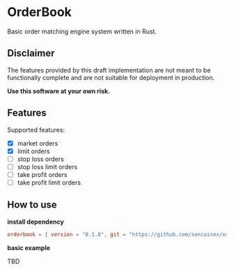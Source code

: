 # OrderBook

Basic order matching engine system written in Rust. 

## Disclaimer

The features provided by this draft implementation are not meant to be functionally complete and are not suitable for deployment in production.

**Use this software at your own risk.**


## Features

Supported features:

- [x] market orders
- [x] limit orders
- [ ] stop loss orders
- [ ] stop loss limit orders
- [ ] take profit orders
- [ ] take profit limit orders

## How to use

**install dependency**

```toml
orderbook = { version = "0.1.0", git = "https://github.com/sencoinex/orderbook", branch = "main" }
```

**basic example**

TBD
